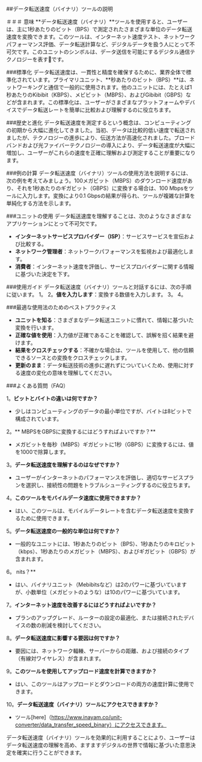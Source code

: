 ##データ転送速度（バイナリ）ツールの説明

＃＃＃ 意味
**データ転送速度（バイナリ）**ツールを使用すると、ユーザーは、主に1秒あたりのビット（BPS）で測定されたさまざまな単位のデータ転送速度を変換できます。このツールは、インターネット速度テスト、ネットワークパフォーマンス評価、データ転送計算など、デジタルデータを扱う人にとって不可欠です。このユニットのシンボルは、データ送信を可能にするデジタル通信テクノロジーを表す📡です。

###標準化
データ転送速度は、一貫性と精度を確保するために、業界全体で標準化されています。プライマリユニット、**秒あたりのビット（BPS）**は、ネットワーキングと通信で一般的に使用されます。他のユニットには、たとえば1秒あたりのKibibit（KBPS）、メビビット（MBPS）、およびGibibit（GBPS）などが含まれます。この標準化は、ユーザーがさまざまなプラットフォームやデバイスでデータ転送レートを簡単に比較および理解するのに役立ちます。

###歴史と進化
データ転送速度を測定するという概念は、コンピューティングの初期から大幅に進化してきました。当初、データは比較的低い速度で転送されましたが、テクノロジーの進歩により、伝送方法が高速化されました。ブロードバンドおよび光ファイバーテクノロジーの導入により、データ転送速度が大幅に増加し、ユーザーがこれらの速度を正確に理解および測定することが重要になります。

###例の計算
データ転送速度（バイナリ）ツールの使用方法を説明するには、次の例を考えてみましょう。100メガビット（MBPS）のダウンロード速度があり、それを1秒あたりのギガビット（GBPS）に変換する場合は、100 Mbpsをツールに入力します。変換により0.1 Gbpsの結果が得られ、ツールが複雑な計算を単純化する方法を示します。

###ユニットの使用
データ転送速度を理解することは、次のようなさまざまなアプリケーションにとって不可欠です。
-  **インターネットサービスプロバイダー（ISP）**：サービスサービスを宣伝および比較する。
-  **ネットワーク管理者**：ネットワークパフォーマンスを監視および最適化します。
-  **消費者**：インターネット速度を評価し、サービスプロバイダーに関する情報に基づいた決定を下す。

###使用ガイド
データ転送速度（バイナリ）ツールと対話するには、次の手順に従います。
1。
2。**値を入力します**：変換する数値を入力します。
3。
4。

###最適な使用法のためのベストプラクティス
-  **ユニットを知る**：さまざまなデータ転送ユニットに慣れて、情報に基づいた変換を行います。
-  **正確な値を使用**：入力値が正確であることを確認して、誤解を招く結果を避けます。
-  **結果をクロスチェックする**：不確かな場合は、ツールを使用して、他の信頼できるソースとの変換をクロスチェックします。
-  **更新のまま**：データ転送技術の進歩に遅れずについていくため、使用に対する速度の変化の意味を理解してください。

###よくある質問（FAQ）

1。**ビットとバイトの違いは何ですか？**
- 少しはコンピューティングのデータの最小単位ですが、バイトは8ビットで構成されています。

2。** MBPSをGBPSに変換するにはどうすればよいですか？**
- メガビットを毎秒（MBPS）ギガビットに1秒（GBPS）に変換するには、値を1000で除算します。

3。**データ転送速度を理解するのはなぜですか？**
- ユーザーがインターネットのパフォーマンスを評価し、適切なサービスプランを選択し、接続性の問題をトラブルシューティングするのに役立ちます。

4。**このツールをモバイルデータ速度に使用できますか？**
- はい、このツールは、モバイルデータレートを含むデータ転送速度を変換するために使用できます。

5。**データ転送速度の一般的な単位は何ですか？**
- 一般的なユニットには、1秒あたりのビット（BPS）、1秒あたりのキロビット（kbps）、1秒あたりのメガビット（MBPS）、およびギガビット（GBPS）が含まれます。

6。 nits？**
- はい、バイナリユニット（Mebibitsなど）は2のパワーに基づいていますが、小数単位（メガビットのような）は10のパワーに基づいています。

7。**インターネット速度を改善するにはどうすればよいですか？**
- プランのアップグレード、ルーターの設定の最適化、または接続されたデバイスの数の削減を検討してください。

8。**データ転送速度に影響する要因は何ですか？**
- 要因には、ネットワーク輻輳、サーバーからの距離、および接続のタイプ（有線対ワイヤレス）が含まれます。

9。**このツールを使用してアップロード速度を計算できますか？**
- はい、このツールはアップロードとダウンロードの両方の速度計算に使用できます。

10。**データ転送速度（バイナリ）ツールにアクセスできますか？**
- ツール[here]（https://www.inayam.co/unit-converter/data_transfer_speed_binary）にアクセスできます。

データ転送速度（バイナリ）ツールを効果的に利用することにより、ユーザーはデータ転送速度の理解を高め、ますますデジタルの世界で情報に基づいた意思決定を確実に行うことができます。